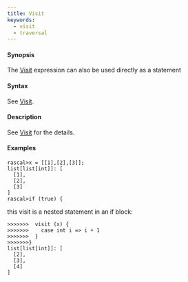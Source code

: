 ```yaml
---
title: Visit
keywords:
  - visit
  - traversal
---
```


#### Synopsis

The [Visit](../../../Rascal/Expressions/Visit/index.md) expression can also be used directly as a statement

#### Syntax

See [Visit](../../../Rascal/Expressions/Visit/index.md).

#### Description

See [Visit](../../../Rascal/Expressions/Visit/index.md) for the details.

#### Examples


```rascal-shell 
rascal>x = [[1],[2],[3]];
list[list[int]]: [
  [1],
  [2],
  [3]
]
rascal>if (true) {
```
this visit is a nested statement in an if block:
```rascal-shell
>>>>>>>  visit (x) {
>>>>>>>    case int i => i + 1
>>>>>>>  }
>>>>>>>}
list[list[int]]: [
  [2],
  [3],
  [4]
]
```


